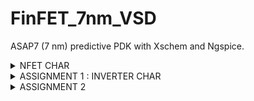 # FinFET_7nm_VSD
ASAP7 (7 nm) predictive PDK with Xschem and Ngspice.

  <details>
    <summary>NFET CHAR</summary>
      SPICE CODE:
    
         
          **.subckt nfet_char
          V1 nfet_in GND 0.5
          V2 vdd GND 0.5
          *R1 vdd nfet_out 1k m=1
          Xnfet2 vdd nfet_in GND GND asap_7nm_nfet l=7e-009 nfin=14
          **** begin user architecture code      
        .control
        pre_osdi /home/vsduser/Desktop/asap_7nm_Xschem/bsimcmg.osdi
        run
        dc v1 0 0.7 0.01 v2 0 0.7 0.1      
        *set xbrushwidth=3
        *let vd = vdd - nfet_out
        *let id  = vd/1000
        let ids= -v2#branch
      
      plot ids vs nfet_in
      
      
      dc v2 0 0.7 0.01 v1 0 0.7 0.1
      
      let ids= -v2#branch
      plot ids vs vdd 
      legend v2
      .endc
      *.control 
      *
      *let v1x = 0
      *dowhile v1x <0.8
      *dc v2 0 0.7 0.1
      *alter v1  v1x
      *run
      *let v1x=v1x+0.01
      *end
      *plot (-dc6.v2#branch)
      *.endc
      
      **** end user architecture code
      **.ends
      .GLOBAL GND
      **** begin user architecture code
      
      .subckt asap_7nm_nfet S G D B l=7e-009 nfin=14
      	nnmos_finfet S G D B BSIMCMG_osdi_N l=7e-009 nfin=14
      .ends asap_7nm_nfet
      
      .model BSIMCMG_osdi_N BSIMCMG_va (
      + TYPE = 1
      ************************************************************
      *                         general                          *
      ************************************************************
      +version = 107             bulkmod = 1               igcmod  = 1               igbmod  = 0
      +gidlmod = 1               iimod   = 0               geomod  = 1               rdsmod  = 0
      +rgatemod= 0               rgeomod = 0               shmod   = 0               nqsmod  = 0
      +coremod = 0               cgeomod = 0               capmod  = 0               tnom    = 25
      +eot     = 1e-009          eotbox  = 1.4e-007        eotacc  = 1e-010          tfin    = 6.5e-009
      +toxp    = 2.1e-009        nbody   = 1e+022          phig    = 4.2466          epsrox  = 3.9
      +epsrsub = 11.9            easub   = 4.05            ni0sub  = 1.1e+016        bg0sub  = 1.17
      +nc0sub  = 2.86e+025       nsd     = 2e+026          ngate   = 0               nseg    = 5
      +l       = 2.1e-008        xl      = 1e-009          lint    = -2e-009         dlc     = 0
      +dlbin   = 0               hfin    = 3.2e-008        deltaw  = 0               deltawcv= 0
      +sdterm  = 0               epsrsp  = 3.9             nfin    = 1
      +toxg    = 1.80e-009
      ************************************************************
      *                            dc                            *
      ************************************************************
      +cit     = 0               cdsc    = 0.01            cdscd   = 0.01            dvt0    = 0.05
      +dvt1    = 0.47            phin    = 0.05            eta0    = 0.07            dsub    = 0.35
      +k1rsce  = 0               lpe0    = 0               dvtshift= 0               qmfactor= 2.5
      +etaqm   = 0.54            qm0     = 0.001           pqm     = 0.66            u0      = 0.0303
      +etamob  = 2               up      = 0               ua      = 0.55            eu      = 1.2
      +ud      = 0               ucs     = 1               rdswmin = 0               rdsw    = 200
      +wr      = 1               rswmin  = 0               rdwmin  = 0               rshs    = 0
      +rshd    = 0               vsat    = 70000           deltavsat= 0.2             ksativ  = 2
      +mexp    = 4               ptwg    = 30              pclm    = 0.05            pclmg   = 0
      +pdibl1  = 0               pdibl2  = 0.002           drout   = 1               pvag    = 0
      +fpitch  = 2.7e-008        rth0    = 0.225           cth0    = 1.243e-006      wth0    = 2.6e-007
      +lcdscd  = 5e-005          lcdscdr = 5e-005          lrdsw   = 0.2             lvsat   = 0
      ************************************************************
      *                         leakage                          *
      ************************************************************
      +aigc    = 0.014           bigc    = 0.005           cigc    = 0.25            dlcigs  = 1e-009
      +dlcigd  = 1e-009          aigs    = 0.0115          aigd    = 0.0115          bigs    = 0.00332
      +bigd    = 0.00332         cigs    = 0.35            cigd    = 0.35            poxedge = 1.1
      +agidl   = 1e-012          agisl   = 1e-012          bgidl   = 10000000        bgisl   = 10000000
      +egidl   = 0.35            egisl   = 0.35
      ************************************************************
      *                            rf                            *
      ************************************************************
      ************************************************************
      *                         junction                         *
      ************************************************************
      ************************************************************
      *                       capacitance                        *
      ************************************************************
      +cfs     = 0               cfd     = 0               cgso    = 1.6e-010        cgdo    = 1.6e-010
      +cgsl    = 0               cgdl    = 0               ckappas = 0.6             ckappad = 0.6
      +cgbo    = 0               cgbl    = 0
      ************************************************************
      *                       temperature                        *
      ************************************************************
      +tbgasub = 0.000473        tbgbsub = 636             kt1     = 0               kt1l    = 0
      +ute     = -0.7            utl     = 0               ua1     = 0.001032        ud1     = 0
      +ucste   = -0.004775       at      = 0.001           ptwgt   = 0.004           tmexp   = 0
      +prt     = 0               tgidl   = -0.007          igt     = 2.5
      ************************************************************
      *                          noise                           *
      ************************************************************
      **)
      .control
      pre_osdi /home/vsduser/Desktop/asap_7nm_Xschem/bsimcmg.osdi
      .endc
      
      
      **** end user architecture code
      .end

  <img width="1396" height="542" alt="image" src="https://github.com/user-attachments/assets/96884adf-4305-4d93-8072-59c9858dbd86" />
  </details>

<details>
<summary>ASSIGNMENT 1 : INVERTER CHAR</summary>
<img width="619" height="538" alt="image" src="https://github.com/user-attachments/assets/e9f96ae5-d4da-4c56-9fed-a562aea56e2d" />
<img width="1600" height="543" alt="image" src="https://github.com/user-attachments/assets/a8dc0f4d-79e1-4d6d-9713-ffe9f86368b1" />




	**.subckt inverter_vtc
	Xpfet1 nfet_out nfet_in vdd vdd asap_7nm_pfet l=7e-009 nfin=14
	Xnfet1 nfet_out nfet_in GND GND asap_7nm_nfet l=7e-009 nfin=14
	V1 nfet_in GND pulse(0 0.7 20p 10p 10p 20p 500p 1)
	V2 vdd GND 0.7
	**** begin user architecture code
	
	
	.dc v1 0 0.7 0.754m
	*.tran 1e-12 100e-12
	
	.control
	    * First run DC
	    dc v1 0 0.7 0.754m
	    run

    * DC measurements
    meas dc v_th when nfet_out = nfet_in
    plot nfet_out nfet_in
    
    let gain_av = abs(deriv(nfet_out))
    meas dc max_gain max gain_av
    let gain_target = max_gain * 0.999
    meas dc vil find nfet_in when gain_av = gain_target cross=1
    meas dc voh find nfet_out when gain_av = gain_target cross=1
    meas dc vih find nfet_in when gain_av = gain_target cross=2
    meas dc vol find nfet_out when gain_av = gain_target cross=2
    let nmh = voh - vih
    let nml = vil - vol
    print v_th max_gain vil voh vih vol nmh nml
    
    *Transconductance
    
    let id = v2#branch
    let gm = real(deriv(id, nfet_in))
    meas dc gm_max MAX gm
    plot gm
    let r_out= deriv(nfet_out,id)
    plot r_out
    plot id
    
    * Transient measurements
    tran 1e-12 100e-12
    meas tran tpr when nfet_in = 0.35 rise = 1
    meas tran tpf when nfet_out = 0.35 fall = 1
    let tp = (tpr + tpf) / 2
    let trans_current = v2#branch
    meas tran id_pwr integ trans_current from=2e-11 to=6e-11
    let pwr = id_pwr * 0.7
    let power = abs(pwr / 40e-12)
    print tpr tpf tp id_pwr pwr power
  
    tran 0.1 100p                         
    meas tran tr when nfet_in=0.07 RISE=1  
    meas tran tf when nfet_out=0.63 FALL=1 
    let t_delay = tr + tf                  
    print t_delay                         
    let f = 1/t_delay                     
    print f                              

    

	.endc




	**** end user architecture code
	**.ends
	.GLOBAL GND
	**** begin user architecture code
	
	.subckt asap_7nm_pfet S G D B l=7e-009 nfin=10
		npmos_finfet S G D B BSIMCMG_osdi_P l=7e-009 nfin={nfin}
	.ends asap_7nm_pfet
	
	.model BSIMCMG_osdi_P BSIMCMG_va (
	+ TYPE = 0
	
	************************************************************
	*                         general                          *
	************************************************************
	+version = 107             bulkmod = 1               igcmod  = 1               igbmod  = 0
	+gidlmod = 1               iimod   = 0               geomod  = 1               rdsmod  = 0
	+rgatemod= 0               rgeomod = 0               shmod   = 0               nqsmod  = 0
	+coremod = 0               cgeomod = 0               capmod  = 0               tnom    = 25
	+eot     = 1e-009          eotbox  = 1.4e-007        eotacc  = 3e-010          tfin    = 6.5e-009
	+toxp    = 2.1e-009        nbody   = 1e+022          phig    = 4.9278          epsrox  = 3.9
	+epsrsub = 11.9            easub   = 4.05            ni0sub  = 1.1e+016        bg0sub  = 1.17
	+nc0sub  = 2.86e+025       nsd     = 2e+026          ngate   = 0               nseg    = 5
	+l       = 2.1e-008        xl      = 1e-009          lint    = -2.5e-009       dlc     = 0
	+dlbin   = 0               hfin    = 3.2e-008        deltaw  = 0               deltawcv= 0
	+sdterm  = 0               epsrsp  = 3.9             nfin    = 1
	+toxg    = 1.8e-009
	************************************************************
	*                            dc                            *
	************************************************************
	+cit     = 0               cdsc    = 0.003469        cdscd   = 0.001486        dvt0    = 0.05
	+dvt1    = 0.36            phin    = 0.05            eta0    = 0.094           dsub    = 0.24
	+k1rsce  = 0               lpe0    = 0               dvtshift= 0               qmfactor= 0
	+etaqm   = 0.54            qm0     = 2.183e-012      pqm     = 0.66            u0      = 0.0237
	+etamob  = 4               up      = 0               ua      = 1.133           eu      = 0.05
	+ud      = 0.0105          ucs     = 0.2672          rdswmin = 0               rdsw    = 200
	+wr      = 1               rswmin  = 0               rdwmin  = 0               rshs    = 0
	+rshd    = 0               vsat    = 60000           deltavsat= 0.17            ksativ  = 1.592
	+mexp    = 2.491           ptwg    = 25              pclm    = 0.01            pclmg   = 1
	+pdibl1  = 800             pdibl2  = 0.005704        drout   = 4.97            pvag    = 200
	+fpitch  = 2.7e-008        rth0    = 0.15            cth0    = 1.243e-006      wth0    = 2.6e-007
	+lcdscd  = 0               lcdscdr = 0               lrdsw   = 1.3             lvsat   = 1441
	************************************************************
	*                         leakage                          *
	************************************************************
	+aigc    = 0.007           bigc    = 0.0015          cigc    = 1               dlcigs  = 5e-009
	+dlcigd  = 5e-009          aigs    = 0.006           aigd    = 0.006           bigs    = 0.001944
	+bigd    = 0.001944        cigs    = 1               cigd    = 1               poxedge = 1.152
	+agidl   = 2e-012          agisl   = 2e-012          bgidl   = 1.5e+008        bgisl   = 1.5e+008
	+egidl   = 1.142           egisl   = 1.142
	************************************************************
	*                            rf                            *
	************************************************************
	************************************************************
	*                         junction                         *
	************************************************************
	************************************************************
	*                       capacitance                        *
	************************************************************
	+cfs     = 0               cfd     = 0               cgso    = 1.6e-010        cgdo    = 1.6e-010
	+cgsl    = 0               cgdl    = 0               ckappas = 0.6             ckappad = 0.6
	+cgbo    = 0               cgbl    = 0
	************************************************************
	*                       temperature                        *
	************************************************************
	+tbgasub = 0.000473        tbgbsub = 636             kt1     = 0               kt1l    = 0
	+ute     = -1.2            utl     = 0               ua1     = 0.001032        ud1     = 0
	+ucste   = -0.004775       at      = 0.001           ptwgt   = 0.004           tmexp   = 0
	+prt     = 0               tgidl   = -0.007          igt     = 2.5
	************************************************************
	*                          noise                           *
	************************************************************
	**)
	.control
	pre_osdi /home/vsduser/Desktop/asap_7nm_Xschem/bsimcmg.osdi
	.endc
	
	
	
	.subckt asap_7nm_nfet S G D B l=7e-009 nfin=14
		nnmos_finfet S G D B BSIMCMG_osdi_N l=7e-009 nfin={nfin}
	.ends asap_7nm_nfet
	
	.model BSIMCMG_osdi_N BSIMCMG_va (
	+ TYPE = 1
	************************************************************
	*                         general                          *
	************************************************************
	+version = 107             bulkmod = 1               igcmod  = 1               igbmod  = 0
	+gidlmod = 1               iimod   = 0               geomod  = 1               rdsmod  = 0
	+rgatemod= 0               rgeomod = 0               shmod   = 0               nqsmod  = 0
	+coremod = 0               cgeomod = 0               capmod  = 0               tnom    = 25
	+eot     = 1e-009          eotbox  = 1.4e-007        eotacc  = 1e-010          tfin    = 6.5e-009
	+toxp    = 2.1e-009        nbody   = 1e+022          phig    = 4.2466          epsrox  = 3.9
	+epsrsub = 11.9            easub   = 4.05            ni0sub  = 1.1e+016        bg0sub  = 1.17
	+nc0sub  = 2.86e+025       nsd     = 2e+026          ngate   = 0               nseg    = 5
	+l       = 2.1e-008        xl      = 1e-009          lint    = -2e-009         dlc     = 0
	+dlbin   = 0               hfin    = 3.2e-008        deltaw  = 0               deltawcv= 0
	+sdterm  = 0               epsrsp  = 3.9             nfin    = 1
	+toxg    = 1.80e-009
	************************************************************
	*                            dc                            *
	************************************************************
	+cit     = 0               cdsc    = 0.01            cdscd   = 0.01            dvt0    = 0.05
	+dvt1    = 0.47            phin    = 0.05            eta0    = 0.07            dsub    = 0.35
	+k1rsce  = 0               lpe0    = 0               dvtshift= 0               qmfactor= 2.5
	+etaqm   = 0.54            qm0     = 0.001           pqm     = 0.66            u0      = 0.0303
	+etamob  = 2               up      = 0               ua      = 0.55            eu      = 1.2
	+ud      = 0               ucs     = 1               rdswmin = 0               rdsw    = 200
	+wr      = 1               rswmin  = 0               rdwmin  = 0               rshs    = 0
	+rshd    = 0               vsat    = 70000           deltavsat= 0.2             ksativ  = 2
	+mexp    = 4               ptwg    = 30              pclm    = 0.05            pclmg   = 0
	+pdibl1  = 0               pdibl2  = 0.002           drout   = 1               pvag    = 0
	+fpitch  = 2.7e-008        rth0    = 0.225           cth0    = 1.243e-006      wth0    = 2.6e-007
	+lcdscd  = 5e-005          lcdscdr = 5e-005          lrdsw   = 0.2             lvsat   = 0
	************************************************************
	*                         leakage                          *
	************************************************************
	+aigc    = 0.014           bigc    = 0.005           cigc    = 0.25            dlcigs  = 1e-009
	+dlcigd  = 1e-009          aigs    = 0.0115          aigd    = 0.0115          bigs    = 0.00332
	+bigd    = 0.00332         cigs    = 0.35            cigd    = 0.35            poxedge = 1.1
	+agidl   = 1e-012          agisl   = 1e-012          bgidl   = 10000000        bgisl   = 10000000
	+egidl   = 0.35            egisl   = 0.35
	************************************************************
	*                            rf                            *
	************************************************************
	************************************************************
	*                         junction                         *
	************************************************************
	************************************************************
	*                       capacitance                        *
	************************************************************
	+cfs     = 0               cfd     = 0               cgso    = 1.6e-010        cgdo    = 1.6e-010
	+cgsl    = 0               cgdl    = 0               ckappas = 0.6             ckappad = 0.6
	+cgbo    = 0               cgbl    = 0
	************************************************************
	*                       temperature                        *
	************************************************************
	+tbgasub = 0.000473        tbgbsub = 636             kt1     = 0               kt1l    = 0
	+ute     = -0.7            utl     = 0               ua1     = 0.001032        ud1     = 0
	+ucste   = -0.004775       at      = 0.001           ptwgt   = 0.004           tmexp   = 0
	+prt     = 0               tgidl   = -0.007          igt     = 2.5
	************************************************************
	*                          noise                           *
	************************************************************
	**)
	.control
	pre_osdi /home/vsduser/Desktop/asap_7nm_Xschem/bsimcmg.osdi
	.endc
	
	
	**** end user architecture code
	.end

OUTPUT:

	v_th                =  3.447849e-01
	max_gain            =  6.427178e+00 at=  3.498560e-01
	vil                 =  3.488017e-01
	voh                 =  3.191621e-01
	vih                 =  3.510727e-01
	vol                 =  3.045700e-01
	v_th = 3.447849e-01
	max_gain = 6.427178e+00
	vil = 3.488017e-01
	voh = 3.191621e-01
	vih = 3.510727e-01
	vol = 3.045700e-01
	nmh = -3.19106e-02
	nml = 4.423170e-02
	gm_max              =  1.235771e-03 at=  4.260100e-01
	Doing analysis at TEMP = 27.000000 and TNOM = 27.000000
	
	Using SPARSE 1.3 as Direct Linear Solver
	
	Initial Transient Solution
	--------------------------
	
	Node                                   Voltage
	----                                   -------
	nfet_out                              0.699647
	nfet_in                                      0
	vdd                                        0.7
	v2#branch                         -8.07135e-07
	v1#branch                          7.22294e-12
	
	 Reference value :  0.00000e+00
	No. of Data Rows : 120
	tpr                 =  2.500000e-11
	tpf                 =  2.560432e-11
	id_pwr              =  -1.69406e-15 from=  2.00000e-11 to=  6.00000e-11
	tpr = 2.500000e-11
	tpf = 2.560432e-11
	tp = 2.530216e-11
	id_pwr = -1.69406e-15
	pwr = -1.18584e-15
	power = 2.964598e-05
	Doing analysis at TEMP = 27.000000 and TNOM = 27.000000
	
	Using SPARSE 1.3 as Direct Linear Solver
	
	Initial Transient Solution
	--------------------------
	
	Node                                   Voltage
	----                                   -------
	nfet_out                              0.699647
	nfet_in                                      0
	vdd                                        0.7
	v2#branch                         -8.07135e-07
	v1#branch                          7.22294e-12
	
	
	No. of Data Rows : 71
	tr                  =  2.100000e-11
	tf                  =  2.351715e-11
	t_delay = 4.451715e-11
	f = 2.246325e+10
<img width="1309" height="223" alt="image" src="https://github.com/user-attachments/assets/4ece2066-aa3e-4e8b-bed5-fe7b74a46133" />
 </details>

 <details>
<summary>ASSIGNMENT 2 </summary>
<img width="1055" height="430" alt="image" src="https://github.com/user-attachments/assets/7b095365-ff90-4aae-a8f2-84d181d2ed17" />

 </details>

